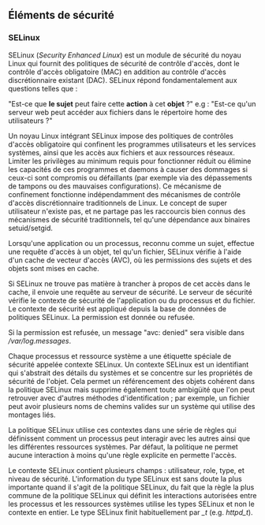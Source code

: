 ## Éléments de sécurité

### SELinux

SELinux (*Security Enhanced Linux*) est un module de sécurité du noyau Linux qui fournit des
politiques de sécurité de contrôle d'accès, dont le contrôle d'accès obligatoire (MAC) en addition
au contrôle d'accès discrétionnaire existant (DAC). SELinux répond fondamentalement aux questions
telles que :

"Est-ce que **le sujet** peut faire cette **action** à cet **objet** ?" e.g : "Est-ce qu'un serveur
web peut accéder aux fichiers dans le répertoire home des utilisateurs ?"

Un noyau Linux intégrant SELinux impose des politiques de contrôles d'accès obligatoire qui
confinent les programmes utilisateurs et les services systèmes, ainsi que les accès aux fichiers et
aux ressources réseaux. Limiter les privilèges au minimum requis pour fonctionner réduit ou élimine
les capacités de ces programmes et daemons à causer des dommages si ceux-ci sont compromis ou
défaillants (par exemple via des dépassements de tampons ou des mauvaises configurations). Ce
mécanisme de confinement fonctionne indépendamment des mécanismes de contrôle d'accès
discrétionnaire traditionnels de Linux. Le concept de super utilisateur n'existe pas, et ne partage
pas les raccourcis bien connus des mécanismes de sécurité traditionnels, tel qu'une dépendance aux
binaires setuid/setgid.

Lorsqu'une application ou un processus, reconnu comme un sujet, effectue une requête d'accès à un
objet, tel qu'un fichier, SELinux vérifie à l'aide d'un cache de vecteur d'accès (AVC), où les
permissions des sujets et des objets sont mises en cache.

Si SELinux ne trouve pas matière à trancher à propos de cet accès dans le cache, il envoie une
requête au serveur de sécurité. Le serveur de sécurité vérifie le contexte de sécurité de
l'application ou du processus et du fichier. Le contexte de sécurité est appliqué depuis la base de
données de politiques SELinux. La permission est donnée ou refusée.

Si la permission est refusée, un message "avc: denied" sera visible dans */var/log.messages*.

Chaque processus et ressource système a une étiquette spéciale de sécurité appelée contexte SELinux.
Un contexte SELinux est un identifiant qui s'abstrait des détails du systèmes et se concentre sur
les propriétés de sécurité de l'objet. Cela permet un référencement des objets cohérent dans la
politique SELinux mais supprime également toute ambigüité que l'on peut retrouver avec d'autres
méthodes d'identification ; par exemple, un fichier peut avoir plusieurs noms de chemins valides sur
un système qui utilise des montages liés.

La politique SELinux utilise ces contextes dans une série de règles qui définissent comment un
processus peut interagir avec les autres ainsi que les différentes ressources systèmes. Par défaut,
la politique ne permet aucune interaction à moins qu'une règle explicite en permette l'accès.

Le contexte SELinux contient plusieurs champs : utilisateur, role, type, et niveau de sécurité.
L'information du type SELinux est sans doute la plus importante quand il s'agit de la politique
SELinux, du fait que la règle la plus commune de la politique SELinux qui définit les interactions
autorisées entre les processus et les ressources systèmes utilise les types SELinux et non le
contexte en entier. Le type SELinux finit habituellement par *_t* (e.g. *httpd_t*).
